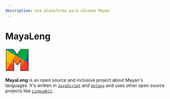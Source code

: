 ```yaml
---
description: Una plataforma para idiomas Mayas
---
```


# MayaLeng

![](.gitbook/assets/m5svdn-7ekumilvgpqn-whatsapp-image-2020-04-26-at-12.26.43.jpeg)

**MayaLeng** is an open source and inclusive project about Mayan's languages. It's written in [`JavaScript`](https://www.javascript.com/) and [`Golang`](https://golang.org) and uses other open source projects like [`LinguaKit`](https://github.com/citiususc/Linguakit).

